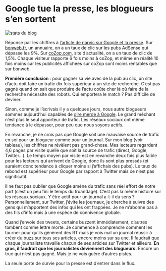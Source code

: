 # Google tue la presse, les blogueurs s’en sortent



![stats du blog](https://tcrouzet.com/images_tc/2009/09/stats.png)

Réponse par les chiffres à [l’article de narvic sur Google et la presse](http://narvic.fr/2009/09/audience-des-sites-dinfo-en-ligne-votre-impasse-cest-google/). Sur [bonweb.fr](http://bonweb.fr), un annuaire, on a un taux de clic sur les pubs AdSense qui dépasse les 9%. Sur [coZop.com](http://cozop.com), site d’actualité, on a un taux de clic de 1,5%. Chaque visiteur rapporte 6 fois moins à coZop, et même en réalité 10 fois moins car les publicités affichées sur coZop sont moins rentables que sur bonweb.<span id="more-9302"></span>

**Première conclusion** : pour gagner sa vie avec de la pub au clic, un site d’actu doit faire un trafic dix fois supérieur à un site de recherche. C’est pas gagné quand on sait que produire de l’actu coûte cher là où faire de la recherche nécessite des robots. Qui emportera le match ? Pas difficile de deviner.

Sinon, comme je l’écrivais il y a quelques jours, nous autre blogueurs sommes aujourd’hui capables de [dire merde à Google](https://tcrouzet.com/2009/08/19/on-va-pouvoir-dire-merde-a-google/). Le grand méchant n’est plus le seul apporteur de trafic. Les réseaux sociaux ont même tendance à le dépasser, pour peu que nous soyons actifs.

En revanche, je ne crois pas que Google soit une mauvaise source de trafic en soi pour un blogueur comme pour un journal. Sur mon blog (voir tableau), les chiffres ne révèlent pas grand-chose. Mes lecteurs regardent 4,6 pages par visite quelle que soit la source de trafic (direct, Google, Twitter…). Le temps moyen par visite est en revanche deux fois plus faible pour les lecteurs qui arrivent de Google, donc ils sont plus pressés (et auraient donc tendance à cliquer moins si j’affichais des pubs). Le taux de rebond est supérieur pour Google par rapport à Twitter mais ce n’est pas significatif.

Il ne faut pas oublier que Google amène du trafic sans réel effort de notre part (c’est un peu fini le temps du truandage). C’est pas la même histoire sur les réseaux sociaux. Y être actif pour un journal a-t-il du sens ? Personnellement, sur Twitter, j’évite les journaux, je cherche à suivre des gens qui m’apportent des infos qui les ont frappées. Je ne m’abonne pas à des fils d’info mais à une espèce de connivence globale.

Quand j’envoie des tweets, certains buzzent immédiatement, d’autres tombent comme lettre morte. Je commence à comprendre comment les tourner pour qu’ils génèrent des RT mais je vois mal un journal réussir à créer du buzz sur tous ses articles, encore moins sur sa une. Il faudrait que chaque journaliste travaille chacun de ses articles sur Twitter et ailleurs. **En gros, il faudrait que les journalistes deviennent des blogueurs.** Encore un truc qui n’est pas gagné. Mais je ne vois guère d’autres pistes.

La seule porte de survie pour la presse est d’entrer dans le flux.